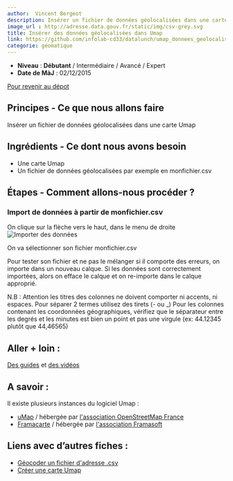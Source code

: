 ```yaml
---
author:  Vincent Bergeot
description: Insérer un fichier de données géolocalisées dans une carte Umap
image_url : http://adresse.data.gouv.fr/static/img/csv-grey.svg
title: Insérer des données géolocalisées dans Umap
link: https://github.com/infolab-cd33/datalunch/umap_donnees_geolocalisees.md
categorie: géomatique
---
```


- **Niveau** : **Débutant** / Intermédiaire / Avancé / Expert
- **Date de MàJ** : 02/12/2015

[Pour revenir au dépot](http://datalunch.datalocale.fr)

## Principes - Ce que nous allons faire
Insérer un fichier de données géolocalisées dans une carte Umap

## Ingrédients - Ce dont nous avons besoin
- Une carte Umap
- Un fichier de données géolocalisées par exemple en monfichier.csv

## Étapes - Comment allons-nous procéder ?
### Import de données à partir de monfichier.csv
On clique sur la flèche vers le haut, dans le menu de droite
![Importer des données](https://wiki.openstreetmap.org/w/images/f/f7/Importer_des_donn%C3%A9es_sur_uMap_-_Etape0.PNG)

On va sélectionner son fichier monfichier.csv

Pour tester son fichier et ne pas le mélanger si il comporte des erreurs, on importe dans un nouveau calque. Si les données sont correctement importées, alors on efface le calque et on re-importe dans le calque approprié.

N.B : Attention les titres des colonnes ne doivent comporter ni accents, ni espaces. Pour séparer 2 termes utilisez des tirets (- ou _)
Pour les colonnes contenant les coordonnées géographiques, vérifiez que le séparateur entre les degrés et les minutes est bien un point et pas une virgule (ex: 44.12345 plutôt que 44,46565)

## Aller + loin :
[Des guides](http://wiki.openstreetmap.org/wiki/FR:UMap/Guide) et [des vidéos](http://wiki.openstreetmap.org/wiki/UMap#Screencasts)

## A savoir :
Il existe plusieurs instances du logiciel Umap :

* [uMap](http://umap.openstreetmap.fr/fr/) / hébergée par [l'association OpenStreetMap France](http://openstreetmap.fr/)
* [Framacarte](https://framacarte.org) / hébergée par [l'association Framasoft](http://framasoft.net/)

## Liens avec d’autres fiches :
- [Géocoder un fichier d'adresse .csv](http://datalunch.datalocale.fr/infolab-cd33/datalunch/geocodage.md)
- [Créer une carte Umap](http://datalunch.datalocale.fr/infolab-cd33/datalunch/umap_creer_une_carte.md)
